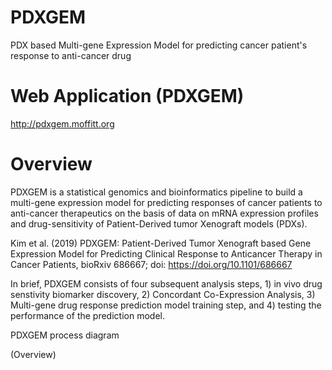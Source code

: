 # PDXGEM
PDX based Multi-gene Expression Model for predicting cancer patient's response to anti-cancer drug

# Web Application (PDXGEM)
http://pdxgem.moffitt.org

# Overview

PDXGEM is a statistical genomics and bioinformatics pipeline to build a multi-gene expression model for predicting responses of cancer patients to anti-cancer therapeutics on the basis of data on mRNA expression profiles and drug-sensitivity of Patient-Derived tumor Xenograft models (PDXs).

Kim et al. (2019) PDXGEM: Patient-Derived Tumor Xenograft based Gene Expression Model for Predicting Clinical Response to Anticancer Therapy in Cancer Patients, bioRxiv 686667; doi: https://doi.org/10.1101/686667

In brief, PDXGEM consists of four subsequent analysis steps, 1) in vivo drug senstivity biomarker discovery, 2) Concordant Co-Expression Analysis, 3) Multi-gene drug response prediction model training step, and 4) testing the performance of the prediction model.

PDXGEM process diagram

(Overview)
